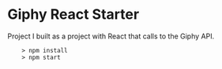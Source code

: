 # Giphy React Starter

Project I built as a project with React that calls to the Giphy API.



```
	> npm install
	> npm start
```
